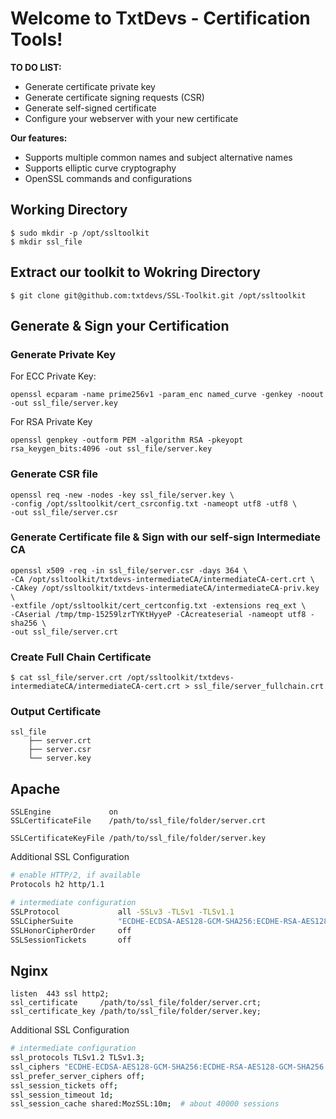 # Welcome to TxtDevs - Certification Tools!

**TO DO LIST:**
- Generate certificate private key
- Generate certificate signing requests (CSR)
- Generate self-signed certificate
- Configure your webserver with your new certificate

**Our features:**
- Supports multiple common names and subject alternative names
- Supports elliptic curve cryptography
- OpenSSL commands and configurations

## Working Directory
```console
$ sudo mkdir -p /opt/ssltoolkit
$ mkdir ssl_file
```

## Extract our toolkit to Wokring Directory
```console
$ git clone git@github.com:txtdevs/SSL-Toolkit.git /opt/ssltoolkit
```
## Generate & Sign your Certification

### Generate Private Key
For ECC Private Key:

```console
openssl ecparam -name prime256v1 -param_enc named_curve -genkey -noout -out ssl_file/server.key
```

For RSA Private Key

```console
openssl genpkey -outform PEM -algorithm RSA -pkeyopt rsa_keygen_bits:4096 -out ssl_file/server.key
```
### Generate CSR file

```console
openssl req -new -nodes -key ssl_file/server.key \
-config /opt/ssltoolkit/cert_csrconfig.txt -nameopt utf8 -utf8 \
-out ssl_file/server.csr
```

### Generate Certificate file & Sign with our self-sign Intermediate CA

```console
openssl x509 -req -in ssl_file/server.csr -days 364 \
-CA /opt/ssltoolkit/txtdevs-intermediateCA/intermediateCA-cert.crt \
-CAkey /opt/ssltoolkit/txtdevs-intermediateCA/intermediateCA-priv.key \
-extfile /opt/ssltoolkit/cert_certconfig.txt -extensions req_ext \
-CAserial /tmp/tmp-15259lzrTYKtHyyeP -CAcreateserial -nameopt utf8 -sha256 \
-out ssl_file/server.crt
```
### Create Full Chain Certificate
```console
$ cat ssl_file/server.crt /opt/ssltoolkit/txtdevs-intermediateCA/intermediateCA-cert.crt > ssl_file/server_fullchain.crt
```

### Output Certificate
```
ssl_file
	├── server.crt
	├── server.csr
	└── server.key
```
## Apache
```
SSLEngine             on
SSLCertificateFile    /path/to/ssl_file/folder/server.crt

SSLCertificateKeyFile /path/to/ssl_file/folder/server.key
```
Additional SSL Configuration

```bash
# enable HTTP/2, if available
Protocols h2 http/1.1

# intermediate configuration
SSLProtocol             all -SSLv3 -TLSv1 -TLSv1.1
SSLCipherSuite          "ECDHE-ECDSA-AES128-GCM-SHA256:ECDHE-RSA-AES128-GCM-SHA256:ECDHE-ECDSA-AES256-GCM-SHA384:ECDHE-RSA-AES256-GCM-SHA384:ECDHE-ECDSA-CHACHA20-POLY1305:ECDHE-RSA-CHACHA20-POLY1305:DHE-RSA-AES128-GCM-SHA256:DHE-RSA-AES256-GCM-SHA384"
SSLHonorCipherOrder     off
SSLSessionTickets       off
```

## Nginx
```
listen	443 ssl http2;
ssl_certificate     /path/to/ssl_file/folder/server.crt;
ssl_certificate_key /path/to/ssl_file/folder/server.key;
```
Additional SSL Configuration

```bash
# intermediate configuration
ssl_protocols TLSv1.2 TLSv1.3;
ssl_ciphers "ECDHE-ECDSA-AES128-GCM-SHA256:ECDHE-RSA-AES128-GCM-SHA256:ECDHE-ECDSA-AES256-GCM-SHA384:ECDHE-RSA-AES256-GCM-SHA384:ECDHE-ECDSA-CHACHA20-POLY1305:ECDHE-RSA-CHACHA20-POLY1305:DHE-RSA-AES128-GCM-SHA256:DHE-RSA-AES256-GCM-SHA384";
ssl_prefer_server_ciphers off;
ssl_session_tickets off;
ssl_session_timeout 1d;
ssl_session_cache shared:MozSSL:10m;  # about 40000 sessions
```

